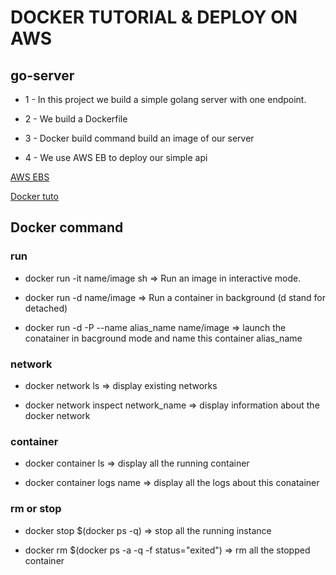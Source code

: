 # DOCKER TUTORIAL & DEPLOY ON AWS 


## go-server

* 1 - In this project we build a simple golang server 
with one endpoint.

* 2 - We build a Dockerfile

* 3 - Docker build command build an image of our server

* 4 - We use AWS EB to deploy our simple api

[AWS EBS](https://docs.aws.amazon.com/elasticbeanstalk/latest/dg/single-container-docker-configuration.html#create_deploy_docker_image_dockerrun)

[Docker tuto](https://docker-curriculum.com)


## Docker command 

### run

* docker run -it name/image sh => Run an image in interactive mode.

* docker run -d name/image     => Run a container in background (d stand for detached)

* docker run -d -P --name alias_name name/image => launch the conatainer in bacground mode and name this container
  alias_name

### network

* docker network ls  => display existing networks 

* docker network inspect network_name => display information about the docker network 

### container 

* docker container ls => display all the running container

* docker container logs name => display all the logs about this conatainer 

### rm or stop 

* docker stop $(docker ps -q) => stop all the running instance 

* docker rm $(docker ps -a -q -f status="exited") => rm all the stopped container 



